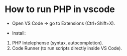 
# How to run PHP in vscode

* Open VS Code → go to Extensions (Ctrl+Shift+X).

* Install:
1. PHP Intelephense (syntax, autocompletion).
2. Code Runner (to run scripts directly inside VS Code).